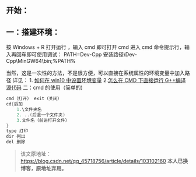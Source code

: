 ## 开始：

## 一：搭建环境：

按 Windows + R 打开运行 ，输入 cmd 即可打开 cmd
进入 cmd 命令提示行，输入再回车即可使用调试：
PATH=Dev-Cpp 安装路径\Dev-Cpp\MinGW64\bin;%PATH%

当然，这是一次性的方法，不是很方便，可以直接在系统属性的环境变量中加入路径
详见： 1. [如何在 win10 中设置环境变量](https://baijiahao.baidu.com/s?id=1652502091402613426&wfr=spider&for=pc) 2.[怎么在 CMD 下直接运行 G++编译源代码](https://zhidao.baidu.com/question/488013928.html)
二：cmd 的使用（简单的)

```cpp
cmd（打开） exit（关闭）
cd{后加
	1.\文件夹名
	2. ..(后退一个文件夹)
	3.文件名（前进打开文件）
}
type 打印
dir 列出
del 删除
```

> 该文原地址：https://blog.csdn.net/qq_45718756/article/details/103102160
> **本人已换博客，原地址弃用。**
